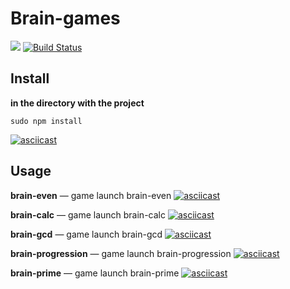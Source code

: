 # Brain-games
<a href="https://codeclimate.com/github/rkozlov95/frontend-project-lvl1/maintainability"><img src="https://api.codeclimate.com/v1/badges/78757e0f30b46ec38064/maintainability" /></a>
[![Build Status](https://travis-ci.com/rkozlov95/brain-games.svg?branch=master)](https://travis-ci.com/rkozlov95/brain-games)

## Install

**in the directory with the project**

```
sudo npm install
```

[![asciicast](https://asciinema.org/a/296652.svg)](https://asciinema.org/a/296652)

## Usage

**brain-even** — game launch brain-even
[![asciicast](https://asciinema.org/a/296653.svg)](https://asciinema.org/a/296653)

**brain-calc** — game launch brain-calc
[![asciicast](https://asciinema.org/a/296654.svg)](https://asciinema.org/a/296654)

**brain-gcd** — game launch brain-gcd
[![asciicast](https://asciinema.org/a/296659.svg)](https://asciinema.org/a/296659)

**brain-progression** — game launch brain-progression
[![asciicast](https://asciinema.org/a/296661.svg)](https://asciinema.org/a/296661)

**brain-prime** — game launch brain-prime
[![asciicast](https://asciinema.org/a/296663.svg)](https://asciinema.org/a/296663)